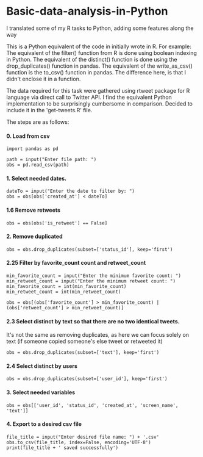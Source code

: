 # Basic-data-analysis-in-Python
I translated some of my R tasks to Python, adding some features along the way

This is a Python equivalent of the code in initially wrote in R. For example:
The equivalent of the filter() function from R is done using boolean indexing in Python. 
The equivalent of the distinct() function is done using the drop_duplicates() function in pandas. 
The equivalent of the write_as_csv() function is the to_csv() function in pandas.
The difference here, is that I didn't enclose it in a function.

The data required for this task were gathered using rtweet package for R language via direct call to Twitter API. I find the equivalent Python implementation to be surprisingly cumbersome in comparison. Decided to include it in the 'get-tweets.R' file.

The steps are as follows:

#### 0. Load from csv
```
import pandas as pd

path = input("Enter file path: ")
obs = pd.read_csv(path)
```
#### 1. Select needed dates.
```
dateTo = input("Enter the date to filter by: ")
obs = obs[obs['created_at'] < dateTo]
```

#### 1.6 Remove retweets
```
obs = obs[obs['is_retweet'] == False]
```

#### 2. Remove duplicated
```
obs = obs.drop_duplicates(subset=['status_id'], keep='first')
```

#### 2.25 Filter by favorite_count count and retweet_count

```
min_favorite_count = input("Enter the minimum favorite count: ")
min_retweet_count = input("Enter the minimum retweet count: ")
min_favorite_count = int(min_favorite_count)
min_retweet_count = int(min_retweet_count)

obs = obs[(obs['favorite_count'] > min_favorite_count) | (obs['retweet_count'] > min_retweet_count)]
```

#### 2.3 Select distinct by text so that there are no two identical tweets. 
It's not the same as removing duplicates, as here we can focus solely on text (if someone copied someone's else tweet or retweeted it)

```
obs = obs.drop_duplicates(subset=['text'], keep='first')

```

#### 2.4 Select distinct by users

```
obs = obs.drop_duplicates(subset=['user_id'], keep='first')

```

#### 3. Select needed variables

```
obs = obs[['user_id', 'status_id', 'created_at', 'screen_name', 'text']]

```

#### 4. Export to a desired csv file

```
file_title = input("Enter desired file name: ") + '.csv'
obs.to_csv(file_title, index=False, encoding='UTF-8')
print(file_title + ' saved successfully')

```
